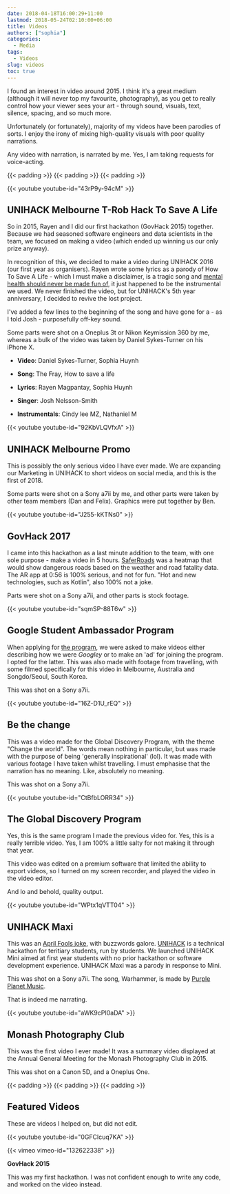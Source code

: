 ```yaml
---
date: 2018-04-18T16:00:29+11:00
lastmod: 2018-05-24T02:10:00+06:00
title: Videos
authors: ["sophia"]
categories:
  - Media
tags:
  - Videos
slug: videos
toc: true
---
```


I found an interest in video around 2015. I think it's a great medium (although it will never top my favourite, photography), as you get to really control how your viewer sees your art - through sound, visuals, text, silence, spacing, and so much more.

Unfortunately (or fortunately), majority of my videos have been parodies of sorts. I enjoy the irony of mixing high-quality visuals with poor quality narrations. 

Any video with narration, is narrated by me. Yes, I am taking requests for voice-acting.

{{< padding >}}
{{< padding >}}
{{< padding >}}

{{< youtube youtube-id="43rP9y-94cM" >}}

**UNIHACK Melbourne T-Rob Hack To Save A Life**
----

So in 2015, Rayen and I did our first hackathon (GovHack 2015) together. Because we had seasoned software engineers and data scientists in the team, we focused on making a video (which ended up winning us our only prize anyway). 

In recognition of this, we decided to make a video during UNIHACK 2016 (our first year as organisers). Rayen wrote some lyrics as a parody of How To Save A Life - which I must make a disclaimer, is a tragic song and [mental health should never be made fun of](https://www.healthdirect.gov.au/mental-health-helplines), it just happened to be the instrumental we used. We never finished the video, but for UNIHACK's 5th year anniversary, I decided to revive the lost project. 

I've added a few lines to the beginning of the song and have gone for a - as I told Josh - purposefully off-key sound.

Some parts were shot on a Oneplus 3t or Nikon Keymission 360 by me, whereas a bulk of the video was taken by Daniel Sykes-Turner on his iPhone X.

- **Video**: Daniel Sykes-Turner, Sophia Huynh
- **Song**: The Fray, How to save a life
- **Lyrics**: Rayen Magpantay, Sophia Huynh
- **Singer**: Josh Nelsson-Smith

- **Instrumentals**: Cindy lee MZ, Nathaniel M


{{< youtube youtube-id="92KbVLQVfxA" >}}

**UNIHACK Melbourne Promo**
----

This is possibly the only serious video I have ever made. We are expanding our Marketing in UNIHACK to short videos on social media, and this is the first of 2018.

Some parts were shot on a Sony a7ii by me, and other parts were taken by other team members (Dan and Felix).
Graphics were put together by Ben.

{{< youtube youtube-id="J255-kKTNs0" >}}

**GovHack 2017**
----

I came into this hackathon as a last minute addition to the team, with one sole purpose - make a video in 5 hours. [SaferRoads](https://github.com/ShawTech) was a heatmap that would show dangerous roads based on the weather and road fatality data. The AR app at 0:56 is 100% serious, and not for fun. "Hot and new technologies, such as Kotlin", also 100% not a joke.

Parts were shot on a Sony a7ii, and other parts is stock footage.

{{< youtube youtube-id="sqmSP-88T6w" >}}

**Google Student Ambassador Program**
----

When applying for [the program](https://www.facebook.com/googlemonash/), we were asked to make videos either describing how we were *Googley* or to make an 'ad' for joining the program. I opted for the latter. This was also made with footage from travelling, with some filmed specifically for this video in Melbourne, Australia and Songdo/Seoul, South Korea.

This was shot on a Sony a7ii.

{{< youtube youtube-id="16Z-D1U_rEQ" >}}

**Be the change** 
----

This was a video made for the Global Discovery Program, with the theme "Change the world". The words mean nothing in particular, but was made with the purpose of being 'generally inspirational' (lol). It was made with various footage I have taken whilst travelling. I must emphasise that the narration has no meaning. Like, absolutely no meaning.

This was shot on a Sony a7ii.


{{< youtube youtube-id="CtBfbLORR34" >}}

**The Global Discovery Program**
----

Yes, this is the same program I made the previous video for. Yes, this is a really terrible video. Yes, I am 100% a little salty for not making it through that year. 

This video was edited on a premium software that limited the ability to export videos, so I turned on my screen recorder, and played the video in the video editor. 

And lo and behold, quality output.

{{< youtube youtube-id="WPtx1qVTT04" >}}

**UNIHACK Maxi**
----

This was an [April Fools joke](https://www.facebook.com/unihackmelb/videos/1034707806576208/), with buzzwords galore. [UNIHACK](unihack.net) is a technical hackathon for teritiary students, run by students. We launched UNIHACK Mini aimed at first year students with no prior hackathon or software development experience. UNIHACK Maxi was a parody in response to Mini.

This was shot on a Sony a7ii. The song, Warhammer, is made by [Purple Planet Music](http://www.purple-planet.com).

That is indeed me narrating.

{{< youtube youtube-id="aWK9cPI0aDA" >}}


**Monash Photography Club**
----
This was the first video I ever made! It was a summary video displayed at the Annual General Meeting for the Monash Photography Club in 2015.

This was shot on a Canon 5D, and a Oneplus One.

{{< padding >}}
{{< padding >}}
{{< padding >}}


**Featured Videos**
----

These are videos I helped on, but did not edit.

{{< youtube youtube-id="0GFClcuq7KA" >}}

{{< vimeo vimeo-id="132622338" >}}


**GovHack 2015**

This was my first hackathon. I was not confident enough to write any code, and worked on the video instead. 